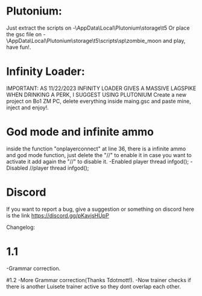 # Plutonium:
Just extract the scripts on
-\AppData\Local\Plutonium\storage\t5
Or place the gsc file on
-\AppData\Local\Plutonium\storage\t5\scripts\sp\zombie_moon
and play, have fun!.

# Infinity Loader:
IMPORTANT: AS 11/22/2023 INFINITY LOADER GIVES A MASSIVE LAGSPIKE WHEN DRINKING A PERK, I SUGGEST USING PLUTONIUM
Create a new project on Bo1 ZM PC, delete
everything inside maing.gsc and paste mine, inject and enjoy!.

# God mode and infinite ammo
inside the function "onplayerconnect" at line 36, there is a infinite ammo and god mode function, just delete the "//" to enable it
in case you want to activate it add again the "//" to disable it.
-Enabled
player thread infgod();
-Disabled
//player thread infgod();

# Discord
If you want to report a bug, give a suggestion or something on discord here is the link
https://discord.gg/pKavjsHUpP

Changelog:
# 1.1
-Grammar correction.

#1.2
-More Grammar correction(Thanks Tdotmott!).
-Now trainer checks if there is another Luisete trainer active so they dont overlap each other.


